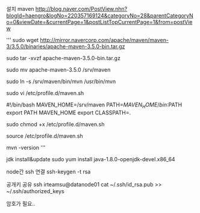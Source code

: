 설치
maven
http://blog.naver.com/PostView.nhn?blogId=haengro&logNo=220357169124&categoryNo=28&parentCategoryNo=0&viewDate=&currentPage=1&postListTopCurrentPage=1&from=postView

'''
sudo wget http://mirror.navercorp.com/apache/maven/maven-3/3.5.0/binaries/apache-maven-3.5.0-bin.tar.gz

sudo tar -xvzf apache-maven-3.5.0-bin.tar.gz

sudo mv apache-maven-3.5.0 /srv/maven

sudo ln -s /srv/maven/bin/mvn /usr/bin/mvn

sudo vi /etc/profile.d/maven.sh

#!/bin/bash
MAVEN_HOME=/srv/maven
PATH=$MAVEN_HOME/bin:$PATH
export PATH MAVEN_HOME
export CLASSPATH=.

sudo chmod +x /etc/profile.d/maven.sh

source /etc/profile.d/maven.sh

mvn -version
'''

jdk install&update
sudo yum install java-1.8.0-openjdk-devel.x86_64


node간 ssh 연결
ssh-keygen -t rsa

공개키 공유
ssh irteamsu@datanode01 cat ~/.ssh/id_rsa.pub >> ~/.ssh/authorized_keys

암호가 필요..


